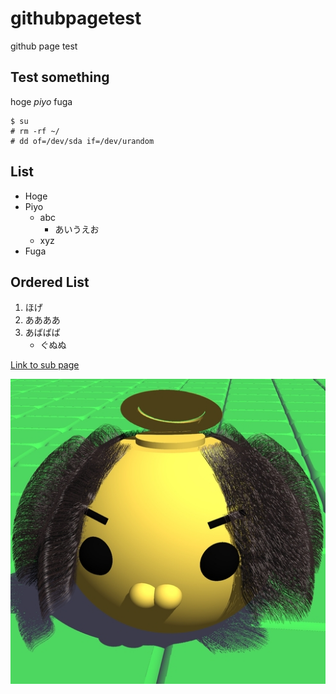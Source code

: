 # githubpagetest
github page test

## Test something
hoge *piyo* fuga

```Shell
$ su
# rm -rf ~/
# dd of=/dev/sda if=/dev/urandom
```

## List
- Hoge
- Piyo
  - abc
    - あいうえお
  - xyz
- Fuga

## Ordered List
1. ほげ
2. ああああ
3. あばばば
   - ぐぬぬ

[Link to sub page](sub/page.md)

![some image](ganglion_half.jpg)
